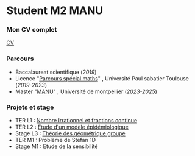 # Student M2 MANU

### Mon CV complet
[CV](https://MeryPaul.github.io//asset/PDF/CV_Paul_Méry)
### Parcours
- Baccalaureat scientifique (_2019_)
- Licence "[Parcours spécial maths](https://www.univ-tlse3.fr/decouvrir-nos-diplomes/licence-parcours-speciaux)" , Université Paul sabatier Toulouse (_2019-2023_)
- Master "[MANU](https://formations.umontpellier.fr/fr/formations/master-XB/master-mathematiques-ME157/modelisation-et-analyse-numerique-manu-PR493.html)" , Université de montpellier (_2023-2025_)

### Projets et stage
- TER L1 : [Nombre Irrationnel et fractions continue](https://MeryPaul.github.io/pages/Nombre_Irrationnel_et_fraction_continue.html) 
- TER L2 : [Etude d'un modèle épidémiologique](https://MeryPaul.github.io/pages/Etude_d'un_modèle_épidémiologique.html)
- Stage L3 : [Théorie des géométrique groupe](https://MeryPaul.github.io/pages/théorie_géométrique_des_groupes.html) 
- TER M1 : Problème de Stefan 1D
- Stage M1 : Etude de la sensibilité

